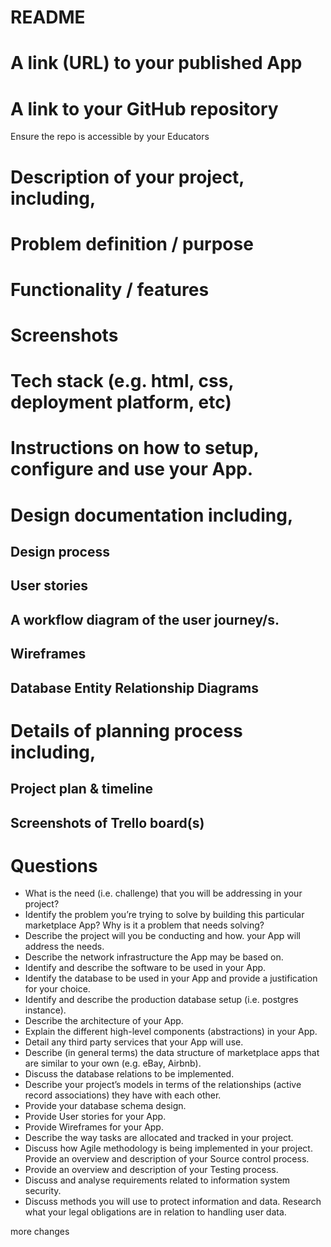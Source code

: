 # README

# A link (URL) to your published App

# A link to your GitHub repository
Ensure the repo is accessible by your Educators
# Description of your project, including,
# Problem definition / purpose
# Functionality / features
# Screenshots
# Tech stack (e.g. html, css, deployment platform, etc)
# Instructions on how to setup, configure and use your App.
# Design documentation including,
## Design process
## User stories
## A workflow diagram of the user journey/s.
## Wireframes
## Database Entity Relationship Diagrams
# Details of planning process including,
## Project plan & timeline
## Screenshots of Trello board(s)

# Questions
* What is the need (i.e. challenge) that you will be addressing in your project?
* Identify the problem you’re trying to solve by building this particular marketplace App? Why is it a problem that needs solving?
* Describe the project will you be conducting and how. your App will address the needs.
* Describe the network infrastructure the App may be based on.
* Identify and describe the software to be used in your App.
* Identify the database to be used in your App and provide a justification for your choice.
* Identify and describe the production database setup (i.e. postgres instance).
* Describe the architecture of your App.
* Explain the different high-level components (abstractions) in your App.
* Detail any third party services that your App will use.
* Describe (in general terms) the data structure of marketplace apps that are similar to your own (e.g. eBay, Airbnb).
* Discuss the database relations to be implemented.
* Describe your project’s models in terms of the relationships (active record associations) they have with each other.
* Provide your database schema design.
* Provide User stories for your App.
* Provide Wireframes for your App.
* Describe the way tasks are allocated and tracked in your project.
* Discuss how Agile methodology is being implemented in your project.
Provide an overview and description of your Source control process.
* Provide an overview and description of your Testing process.
* Discuss and analyse requirements related to information system security.
* Discuss methods you will use to protect information and data.
Research what your legal obligations are in relation to handling user data.

more changes